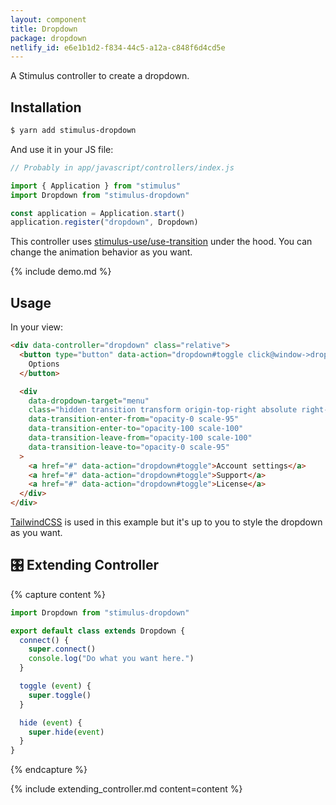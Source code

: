 ```yaml
---
layout: component
title: Dropdown
package: dropdown
netlify_id: e6e1b1d2-f834-44c5-a12a-c848f6d4cd5e
---
```


A Stimulus controller to create a dropdown.

## Installation

```bash
$ yarn add stimulus-dropdown
```

And use it in your JS file:
```js
// Probably in app/javascript/controllers/index.js

import { Application } from "stimulus"
import Dropdown from "stimulus-dropdown"

const application = Application.start()
application.register("dropdown", Dropdown)
```

This controller uses [stimulus-use/use-transition](https://stimulus-use.github.io/stimulus-use/#/use-transition) under the hood. You can change the animation behavior as you want.

{% include demo.md %}

## Usage

In your view:
```html
<div data-controller="dropdown" class="relative">
  <button type="button" data-action="dropdown#toggle click@window->dropdown#hide">
    Options
  </button>

  <div
    data-dropdown-target="menu"
    class="hidden transition transform origin-top-right absolute right-0"
    data-transition-enter-from="opacity-0 scale-95"
    data-transition-enter-to="opacity-100 scale-100"
    data-transition-leave-from="opacity-100 scale-100"
    data-transition-leave-to="opacity-0 scale-95"
  >
    <a href="#" data-action="dropdown#toggle">Account settings</a>
    <a href="#" data-action="dropdown#toggle">Support</a>
    <a href="#" data-action="dropdown#toggle">License</a>
  </div>
</div>
```

[TailwindCSS](https://tailwindcss.com/) is used in this example but it's up to you to style the dropdown as you want.

## 🎛 Extending Controller

{% capture content %}
```js
import Dropdown from "stimulus-dropdown"

export default class extends Dropdown {
  connect() {
    super.connect()
    console.log("Do what you want here.")
  }

  toggle (event) {
    super.toggle()
  }

  hide (event) {
    super.hide(event)
  }
}
```
{% endcapture %}

{% include extending_controller.md content=content %}
